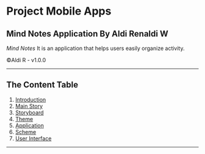 # Project Mobile Apps
 Mind Notes Application By Aldi Renaldi W
 --
*Mind Notes* It is an application that helps users easily organize activity.

©️Aldi R - v1.0.0

---
## The Content Table
1. [Introduction](#Introduction)
2. [Main Story](#Main-Story)
3. [Storyboard](#Storyboard)
4. [Theme](#Theme)
5. [Application](#Application)
6. [Scheme](#Scheme)
7. [User Interface](#User-Interface)

---

